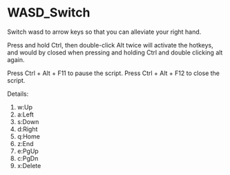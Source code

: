 # WASD_Switch

Switch wasd to arrow keys so that you can alleviate your right hand.

Press and hold Ctrl, then double-click Alt twice will activate the hotkeys,
and would by closed when pressing and holding Ctrl and double clicking alt again.

Press Ctrl + Alt + F11 to pause the script.
Press Ctrl + Alt + F12 to close the script.

Details:
1. w:Up
2. a:Left
3. s:Down
4. d:Right
5. q:Home
6. z:End
7. e:PgUp
8. c:PgDn
9. x:Delete
